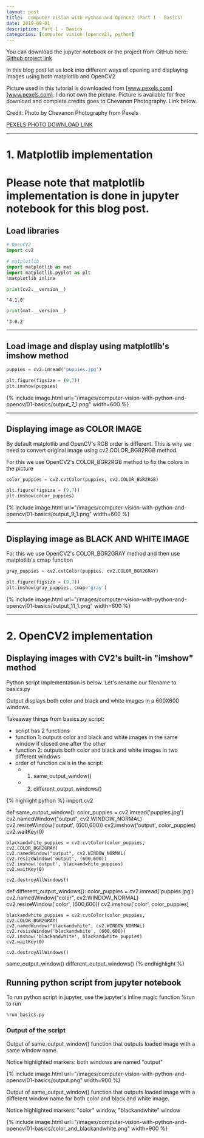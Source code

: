 ```yaml
---
layout: post
title:  Computer Vision with Python and OpenCV2 (Part 1 - Basics)
date: 2019-09-01
description: Part 1 - Basics
categories: [computer vision (opencv2), python]
---
```


You can download the jupyter notebook or the project from GitHub here:
[Github project link](https://github.com/py404/computer-vision-with-python-and-opencv2/?target='_blank')

In this blog post let us look into different ways of opening and displaying images using both matplotlib and OpenCV2

Picture used in this tutorial is downloaded from [www.pexels.com](www.pexels.com). I do not own the picture. Picture is available for free download and complete credits goes to Chevanon Photography. Link below.

Credit: Photo by Chevanon Photography from Pexels

[PEXELS PHOTO DOWNLOAD LINK](https://www.pexels.com/photo/two-yellow-labrador-retriever-puppies-1108099/?target='_blank')

---
# 1. Matplotlib implementation
# Please note that matplotlib implementation is done in jupyter notebook for this blog post.
## Load libraries


```python
# OpenCV2
import cv2

# matplotlib
import matplotlib as mat
import matplotlib.pyplot as plt
%matplotlib inline
```


```python
print(cv2.__version__)
```




    '4.1.0'




```python
print(mat.__version__)
```




    '3.0.2'



---
## Load image and display using matplotlib's imshow method


```python
puppies = cv2.imread('puppies.jpg')

plt.figure(figsize = (9,7))
plt.imshow(puppies)
```




{% include image.html url="/images/computer-vision-with-python-and-opencv/01-basics/output_7_1.png" width=600 %}


---
## Displaying image as COLOR IMAGE
By default matplotlib and OpenCV's RGB order is different. This is why we need to convert original image using cv2.COLOR_BGR2RGB method.

For this we use OpenCV2's COLOR_BGR2RGB method to fix the colors in the picture


```python
color_puppies = cv2.cvtColor(puppies, cv2.COLOR_BGR2RGB)

plt.figure(figsize = (9,7))
plt.imshow(color_puppies)
```




{% include image.html url="/images/computer-vision-with-python-and-opencv/01-basics/output_9_1.png" width=600 %}

---
## Displaying image as BLACK AND WHITE IMAGE

For this we use OpenCV2's COLOR_BGR2GRAY method and then use matplotlib's cmap function


```python
gray_puppies = cv2.cvtColor(puppies, cv2.COLOR_BGR2GRAY)

plt.figure(figsize = (9,7))
plt.imshow(gray_puppies, cmap='gray')
```




{% include image.html url="/images/computer-vision-with-python-and-opencv/01-basics/output_11_1.png" width=600 %}

---
# 2. OpenCV2 implementation
## Displaying images with CV2's built-in "imshow" method

Python script implementation is below. Let's rename our filename to basics.py

Output displays both color and black and white images in a 600X600 windows.

Takeaway things from basics.py script:
- script has 2 functions
- function 1: outputs color and black and white images in the same window if closed one after the other
- function 2: outputs both color and black and white images in two different windows 
- order of function calls in the script: 
  - 1. same_output_window()
  - 2. different_output_windows()

{% highlight python %}
import cv2

def same_output_window():
    color_puppies = cv2.imread('puppies.jpg')
    cv2.namedWindow("output", cv2.WINDOW_NORMAL)
    cv2.resizeWindow('output', (600,600))
    cv2.imshow('output', color_puppies)  
    cv2.waitKey(0)

    blackandwhite_puppies = cv2.cvtColor(color_puppies, cv2.COLOR_BGR2GRAY)
    cv2.namedWindow("output", cv2.WINDOW_NORMAL)
    cv2.resizeWindow('output', (600,600))
    cv2.imshow('output', blackandwhite_puppies)  
    cv2.waitKey(0)

    cv2.destroyAllWindows()
    
def different_output_windows():
    color_puppies = cv2.imread('puppies.jpg')
    cv2.namedWindow("color", cv2.WINDOW_NORMAL)
    cv2.resizeWindow('color', (600,600))
    cv2.imshow('color', color_puppies)  

    blackandwhite_puppies = cv2.cvtColor(color_puppies, cv2.COLOR_BGR2GRAY)
    cv2.namedWindow("blackandwhite", cv2.WINDOW_NORMAL)
    cv2.resizeWindow('blackandwhite', (600,600))
    cv2.imshow('blackandwhite', blackandwhite_puppies)  
    cv2.waitKey(0)

    cv2.destroyAllWindows()
    
same_output_window()
different_output_windows()
{% endhighlight %}

## Running python script from jupyter notebook

To run python script in jupyter, use the jupyter's inline magic function %run to run

```python
%run basics.py
```

### Output of the script
Output of same_output_window() function that outputs loaded image with a same window name.

Notice highlighted markers: both windows are named "output"

{% include image.html url="/images/computer-vision-with-python-and-opencv/01-basics/output.png" width=900 %}

Output of same_output_window() function that outputs loaded image with a different window name for both color and black and white image.

Notice highlighted markers: "color" window, "blackandwhite" window

{% include image.html url="/images/computer-vision-with-python-and-opencv/01-basics/color_and_blackandwhite.png" width=900 %}
